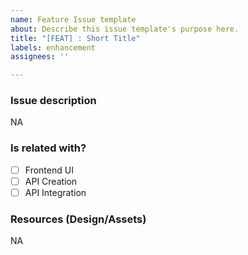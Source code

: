```yaml
---
name: Feature Issue template
about: Describe this issue template's purpose here.
title: "[FEAT] : Short Title"
labels: enhancement
assignees: ''

---
```


### Issue description 
NA
### Is related with?
- [ ] Frontend UI
- [ ] API Creation
- [ ] API Integration

### Resources (Design/Assets)
NA
